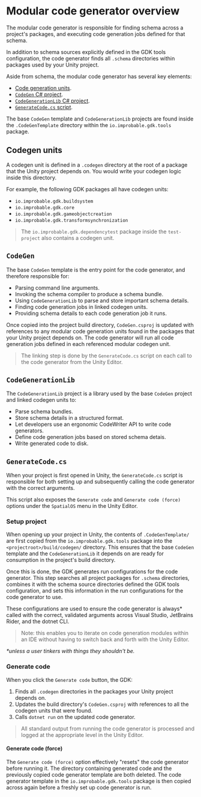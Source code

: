 # Modular code generator overview

The modular code generator is responsible for finding schema across a project's packages, and executing code generation jobs defined for that schema.

In addition to schema sources explicitly defined in the GDK tools configuration, the code generator finds all `.schema` directories within packages used by your Unity project.

Aside from schema, the modular code generator has several key elements:

* [Code generation units](#codegen-units).
* [`CodeGen` C# project](#codegen).
* [`CodeGenerationLib` C# project](#codegenerationlib).
* [`GenerateCode.cs` script](#generatecodecs).

The base `CodeGen` template and `CodeGenerationLib` projects are found inside the `.CodeGenTemplate` directory within the `io.improbable.gdk.tools` package.

## Codegen units

A codegen unit is defined in a `.codegen` directory at the root of a package that the Unity project depends on. You would write your codegen logic inside this directory.

For example, the following GDK packages all have codegen units:

* `io.improbable.gdk.buildsystem`
* `io.improbable.gdk.core`
* `io.improbable.gdk.gameobjectcreation`
* `io.improbable.gdk.transformsynchronization`

> The `io.improbable.gdk.dependencytest` package inside the `test-project` also contains a codegen unit.

## `CodeGen`

The base `CodeGen` template is the entry point for the code generator, and therefore responsible for:

* Parsing command line arguments.
* Invoking the schema compiler to produce a schema bundle.
* Using `CodeGenerationLib` to parse and store important schema details.
* Finding code generation jobs in linked codegen units.
* Providing schema details to each code generation job it runs.

Once copied into the project build directory, `CodeGen.csproj` is updated with references to any modular code generation units found in the packages that your Unity project depends on. The code generator will run all code generation jobs defined in each referenced modular codegen unit.

> The linking step is done by the `GenerateCode.cs` script on each call to the code generator from the Unity Editor.

## `CodeGenerationLib`

The `CodeGenerationLib` project is a library used by the base `CodeGen` project and linked codegen units to:

* Parse schema bundles.
* Store schema details in a structured format.
* Let developers use an ergonomic CodeWriter API to write code generators.
* Define code generation jobs based on stored schema detais.
* Write generated code to disk.

## `GenerateCode.cs`

When your project is first opened in Unity, the `GenerateCode.cs` script is responsible for both setting up and subsequently calling the code generator with the correct arguments.

This script also exposes the `Generate code` and `Generate code (force)` options under the `SpatialOS` menu in the Unity Editor.

### Setup project

When opening up your project in Unity, the contents of `.CodeGenTemplate/` are first copied from the `io.improbable.gdk.tools` package into the `<projectroot>/build/codegen/` directory. This ensures that the base `CodeGen` template and the `CodeGenerationLib` it depends on are ready for consumption in the project's build directory.

Once this is done, the GDK generates run configurations for the code generator. This step searches all project packages for `.schema` directories, combines it with the schema source directories defined the GDK tools configuration, and sets this information in the run configurations for the code generator to use.

These configurations are used to ensure the code generator is always* called with the correct, validated arguments across Visual Studio, JetBrains Rider, and the dotnet CLI.

> Note: this enables you to iterate on code generation modules within an IDE without having to switch back and forth with the Unity Editor.

_\*unless a user tinkers with things they shouldn't be._

### Generate code

When you click the `Generate code` button, the GDK:

1. Finds all `.codegen` directories in the packages your Unity project depends on.
1. Updates the build directory's `CodeGen.csproj` with references to all the codegen units that were found.
1. Calls `dotnet run` on the updated code generator.

> All standard output from running the code generator is processed and logged at the appropriate level in the Unity Editor.

#### Generate code (force)

The `Generate code (force)` option effectively "resets" the code generator before running it. The directory containing generated code and the previously copied code generator template are both deleted. The code generator template in the `io.improbable.gdk.tools` package is then copied across again before a freshly set up code generator is run.
